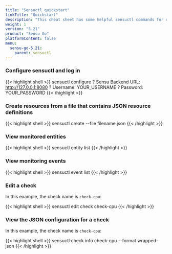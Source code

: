 ```yaml
---
title: "Sensuctl quickstart"
linkTitle: "Quickstart"
description: "This cheat sheet has some helpful sensuctl commands for quick reference. Use this quickstart for helpful sensuctl tips."
weight: 1
version: "5.21"
product: "Sensu Go"
platformContent: false 
menu:
  sensu-go-5.21:
    parent: sensuctl
---
```


### Configure sensuctl and log in

{{< highlight shell >}}
sensuctl configure
? Sensu Backend URL: http://127.0.0.1:8080
? Username: YOUR_USERNAME
? Password: YOUR_PASSWORD
{{< /highlight >}}

### Create resources from a file that contains JSON resource definitions

{{< highlight shell >}}
sensuctl create --file filename.json
{{< /highlight >}}

### View monitored entities

{{< highlight shell >}}
sensuctl entity list
{{< /highlight >}}

### View monitoring events

{{< highlight shell >}}
sensuctl event list
{{< /highlight >}}

### Edit a check

In this example, the check name is `check-cpu`:

{{< highlight shell >}}
sensuctl edit check check-cpu
{{< /highlight >}}

### View the JSON configuration for a check

In this example, the check name is `check-cpu`:

{{< highlight shell >}}
sensuctl check info check-cpu --format wrapped-json
{{< /highlight >}}
